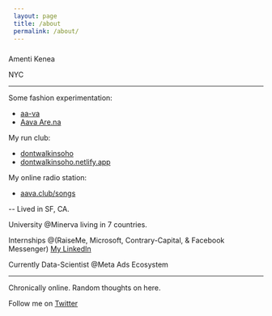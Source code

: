 ```yaml
---
layout: page
title: /about
permalink: /about/
---
```


Amenti Kenea

NYC

----

Some fashion experimentation:
- [aa-va](https://aava.club/)
- [Aava Are.na](https://www.are.na/amenti-kenea/wall-vg_bgchhrg8)

My run club:
- [dontwalkinsoho](https://www.instagram.com/dontwalkinsoho/?igsh=MzRlODBiMWZvbTVt)
- [dontwalkinsoho.netlify.app](https://dontwalkinsoho.netlify.app/)

My online radio station: 
- [aava.club/songs](https://aava.club/songs)

--
Lived in SF, CA.

University @Minerva living in 7 countries. 

Internships @(RaiseMe, Microsoft, Contrary-Capital, & Facebook Messenger)
[My LinkedIn](https://www.linkedin.com/in/amenti-kenea/)

Currently Data-Scientist @Meta Ads Ecosystem

----

Chronically online. Random thoughts on here. 

Follow me on [Twitter](https://twitter.com/amenti4k)


<style>
    pre {
        background-color: #f4f4f4;
        padding: 10px;
        border-radius: 5px;
        overflow-x: auto;
    }
    .blink-text {
        animation: blink 1s step-end infinite;
    }
    @keyframes blink {
        50% { opacity: 0; }
    }
</style>

